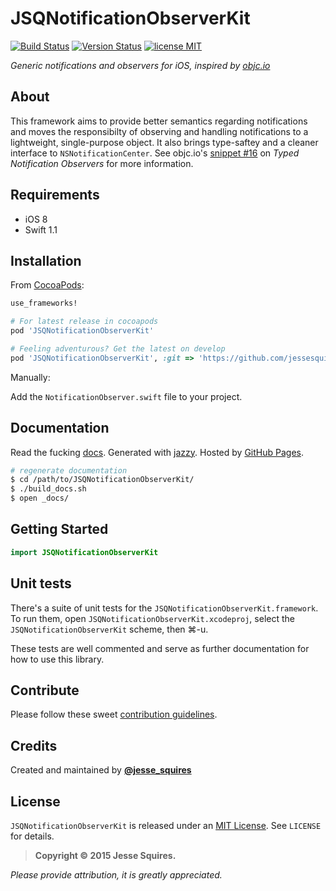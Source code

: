 # JSQNotificationObserverKit

[![Build Status](https://secure.travis-ci.org/jessesquires/JSQNotificationObserverKit.svg)](http://travis-ci.org/jessesquires/JSQNotificationObserverKit) [![Version Status](http://img.shields.io/cocoapods/v/JSQNotificationObserverKit.png)][docsLink] [![license MIT](http://img.shields.io/badge/license-MIT-orange.png)][mitLink]

*Generic notifications and observers for iOS, inspired by [objc.io](http://www.objc.io/snippets/16.html)*

## About

This framework aims to provide better semantics regarding notifications and moves the responsibilty of observing and handling notifications to a lightweight, single-purpose object. It also brings type-saftey and a cleaner interface to `NSNotificationCenter`. See objc.io's [snippet #16](http://www.objc.io/snippets/16.html) on *Typed Notification Observers* for more information.

## Requirements

* iOS 8
* Swift 1.1

## Installation

From [CocoaPods](http://cocoapods.org):

````ruby
use_frameworks!

# For latest release in cocoapods
pod 'JSQNotificationObserverKit'  

# Feeling adventurous? Get the latest on develop
pod 'JSQNotificationObserverKit', :git => 'https://github.com/jessesquires/JSQNotificationObserverKit.git', :branch => 'develop'
````

Manually:

Add the `NotificationObserver.swift` file to your project.

## Documentation

Read the fucking [docs][docsLink]. Generated with [jazzy](https://github.com/realm/jazzy). Hosted by [GitHub Pages](https://pages.github.com).

````bash
# regenerate documentation
$ cd /path/to/JSQNotificationObserverKit/
$ ./build_docs.sh
$ open _docs/
````

## Getting Started

````swift
import JSQNotificationObserverKit
````

## Unit tests

There's a suite of unit tests for the `JSQNotificationObserverKit.framework`. To run them, open `JSQNotificationObserverKit.xcodeproj`, select the `JSQNotificationObserverKit` scheme, then &#x2318;-u.

These tests are well commented and serve as further documentation for how to use this library.

## Contribute

Please follow these sweet [contribution guidelines](https://github.com/jessesquires/HowToContribute).

## Credits

Created and maintained by [**@jesse_squires**](https://twitter.com/jesse_squires)

## License

`JSQNotificationObserverKit` is released under an [MIT License][mitLink]. See `LICENSE` for details.

>**Copyright &copy; 2015 Jesse Squires.**

*Please provide attribution, it is greatly appreciated.*

[mitLink]:http://opensource.org/licenses/MIT
[docsLink]:http://www.jessesquires.com/JSQNotificationObserverKit
